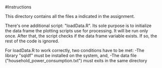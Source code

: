 #Instructions

This directory contains all the files a indicated in the assignment.

There's one additional script: "loadData.R". Its sole purpose is to initialize 
the data frame the plotting scripts use for processing.
It will be run only once. After that, the script checks if the data frame 
variable exists. If so, the rest of the code is ignored.

For loadData.R to work correctly, two conditions have to be met:
  -The library "sqldf" must be installed on the system, and,
  -The data file ("household_power_consumption.txt") must exits in the same directory

